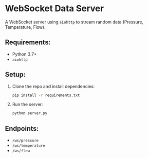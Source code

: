 # WebSocket Data Server

A WebSocket server using `aiohttp` to stream random data (Pressure, Temperature, Flow).

## Requirements:
- Python 3.7+
- `aiohttp`

## Setup:
1. Clone the repo and install dependencies:
   ```bash
   pip install -r requirements.txt
   ```
2. Run the server:
   ```bash
   python server.py
   ```

## Endpoints:
- `/ws/pressure`
- `/ws/temperature`
- `/ws/flow`